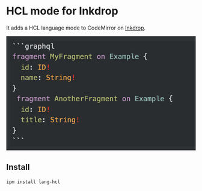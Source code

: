 HCL mode for Inkdrop
=========================

It adds a HCL language mode to CodeMirror on [Inkdrop](https://www.inkdrop.app/).

![screenshot](./screenshot.png)

## Install

```sh
ipm install lang-hcl
```

